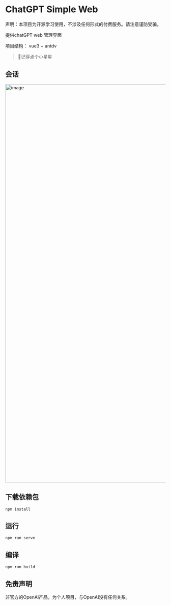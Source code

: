 # ChatGPT Simple Web
声明：本项目为开源学习使用，不涉及任何形式的付费服务。请注意谨防受骗。

提供chatGPT web 管理界面

项目结构： vue3 + antdv



> 🤭记得点个小星星

## 会话

<img width="1249" alt="image" src="https://user-images.githubusercontent.com/36063518/229777497-6ec5b5cb-e66d-4694-a3c7-15c950e23af5.png">





## 下载依赖包
```
npm install
```

## 运行
```
npm run serve
```

## 编译
```
npm run build
```

## 免责声明

非官方的OpenAI产品，为个人项目，与OpenAI没有任何关系。
